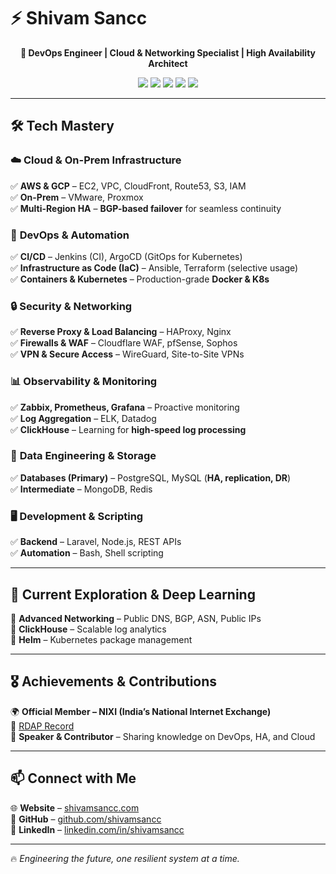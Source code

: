 <h1>⚡ Shivam Sancc</h1>  
<p align="center">
  <b>🚀 DevOps Engineer | Cloud & Networking Specialist | High Availability Architect</b>  
</p>  

<p align="center">  
  <img src="https://img.shields.io/badge/Cloud-AWS%20|%20GCP-blue?style=for-the-badge&logo=amazonaws&logoColor=white">  
  <img src="https://img.shields.io/badge/Infra-OnPrem%20%7C%20VMware%20%7C%20Proxmox-red?style=for-the-badge&logo=vmware&logoColor=white">  
  <img src="https://img.shields.io/badge/Networking-BGP%20|%20Public%20IPs%20|%20ASN-orange?style=for-the-badge&logo=cisco&logoColor=white">  
  <img src="https://img.shields.io/badge/Automation-Ansible%20%7C%20Terraform%20%7C%20Jenkins-yellow?style=for-the-badge&logo=ansible&logoColor=white">  
  <img src="https://img.shields.io/badge/Monitoring-Zabbix%20|%20Prometheus%20|%20Grafana-purple?style=for-the-badge&logo=prometheus&logoColor=white">  
</p>  

---

## 🛠️ **Tech Mastery**  

### ☁️ **Cloud & On-Prem Infrastructure**  
✅ **AWS & GCP** – EC2, VPC, CloudFront, Route53, S3, IAM  
✅ **On-Prem** – VMware, Proxmox  
✅ **Multi-Region HA** – **BGP-based failover** for seamless continuity  

### 🔧 **DevOps & Automation**  
✅ **CI/CD** – Jenkins (CI), ArgoCD (GitOps for Kubernetes)  
✅ **Infrastructure as Code (IaC)** – Ansible, Terraform (selective usage)  
✅ **Containers & Kubernetes** – Production-grade **Docker & K8s**  

### 🔒 **Security & Networking**  
✅ **Reverse Proxy & Load Balancing** – HAProxy, Nginx  
✅ **Firewalls & WAF** – Cloudflare WAF, pfSense, Sophos  
✅ **VPN & Secure Access** – WireGuard, Site-to-Site VPNs  

### 📊 **Observability & Monitoring**  
✅ **Zabbix, Prometheus, Grafana** – Proactive monitoring  
✅ **Log Aggregation** – ELK, Datadog  
✅ **ClickHouse** – Learning for **high-speed log processing**  

### 💾 **Data Engineering & Storage**  
✅ **Databases (Primary)** – PostgreSQL, MySQL (**HA, replication, DR**)  
✅ **Intermediate** – MongoDB, Redis  

### 🖥️ **Development & Scripting**  
✅ **Backend** – Laravel, Node.js, REST APIs  
✅ **Automation** – Bash, Shell scripting  

---

## 📡 **Current Exploration & Deep Learning**  
🚀 **Advanced Networking** – Public DNS, BGP, ASN, Public IPs  
🚀 **ClickHouse** – Scalable log analytics  
🚀 **Helm** – Kubernetes package management  

---

## 🎖️ **Achievements & Contributions**  
🌍 **Official Member – NIXI (India’s National Internet Exchange)**  
🔗 [RDAP Record](https://rdap.apnic.net/entity/SA1408-AP)  
📢 **Speaker & Contributor** – Sharing knowledge on DevOps, HA, and Cloud  

---

## 📫 **Connect with Me**  
🌐 **Website** – [shivamsancc.com](https://shivamsancc.com/)  
🐙 **GitHub** – [github.com/shivamsancc](https://github.com/shivamsancc)  
💼 **LinkedIn** – [linkedin.com/in/shivamsancc](https://linkedin.com/in/shivamsancc)  

---

🔥 _Engineering the future, one resilient system at a time._  
